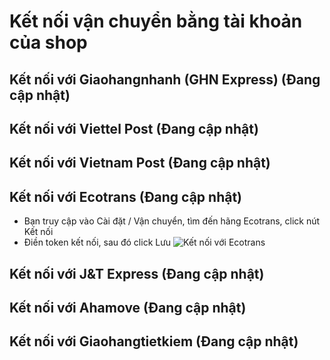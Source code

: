 # Kết nối vận chuyển bằng tài khoản của shop

## Kết nối với Giaohangnhanh (GHN Express) (Đang cập nhật)

## Kết nối với Viettel Post (Đang cập nhật)

## Kết nối với Vietnam Post (Đang cập nhật)

## Kết nối với Ecotrans (Đang cập nhật)

* Bạn truy cập vào Cài đặt / Vận chuyển, tìm đến hãng Ecotrans, click nút Kết nối
* Điền token kết nối, sau đó click Lưu
![Kết nối với Ecotrans](https://github.com/nhanhapi/manual/blob/master/docs/cai-dat-ban-dau/img/ket-noi-ecotrans.jpg)

## Kết nối với J&T Express (Đang cập nhật)

## Kết nối với Ahamove (Đang cập nhật)

## Kết nối với Giaohangtietkiem (Đang cập nhật)
